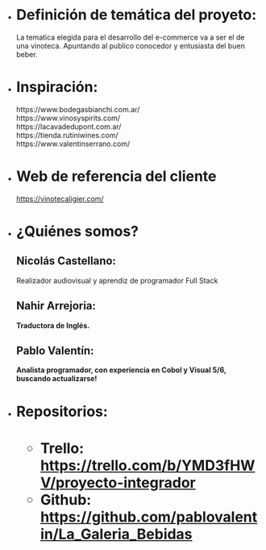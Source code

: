 * <h1> Definición de temática del proyeto: </h1>
  La tematica elegida para el desarrollo del e-commerce va a ser el de una vinoteca.
  Apuntando al publico conocedor y entusiasta del buen beber.

* <h1> Inspiración: </h1>
  https://www.bodegasbianchi.com.ar/ <br>
  https://www.vinosyspirits.com/ <br>
  https://lacavadedupont.com.ar/ <br>
  https://tienda.rutiniwines.com/ <br>
  https://www.valentinserrano.com/ <br>

* <h1> Web de referencia del cliente </h1>

  https://vinotecaligier.com/

* <h1> ¿Quiénes somos? </h1>

  <h2> Nicolás Castellano: </h2> Realizador audiovisual y aprendiz de programador Full Stack <b>

  <h2> Nahir Arrejoria: </h2> Traductora de Inglés. <b>

  <h2> Pablo Valentín: </h2> Analista programador, con experiencia en Cobol y Visual 5/6, buscando actualizarse! <b>

* <h1> Repositorios: <h1>

  - Trello: https://trello.com/b/YMD3fHWV/proyecto-integrador <br>
  - Github: https://github.com/pablovalentin/La_Galeria_Bebidas
